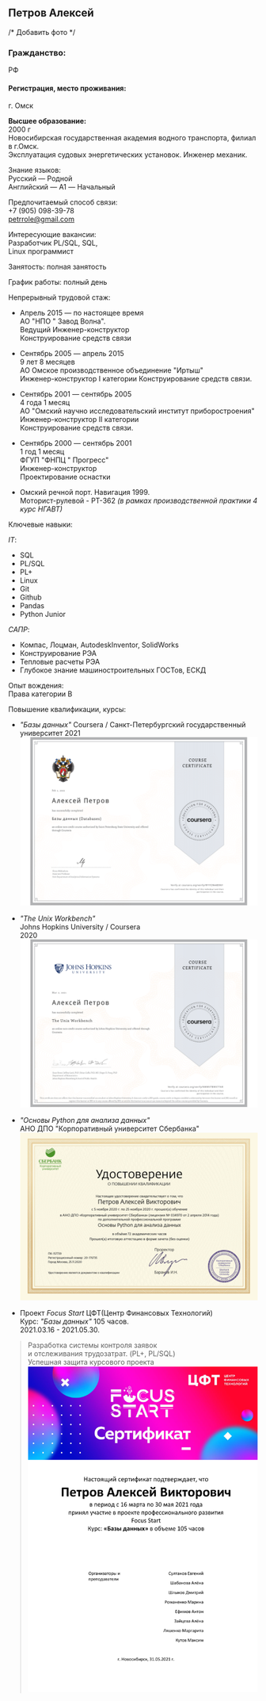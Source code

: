 
## Петров Алексей
/* Добавить фото */

### Гражданство:

РФ

#### Регистрация, место проживания: 

г. Омск
 
**Высшее образование:**  
2000 г  
Новосибирская государственная академия водного транспорта, филиал в г.Омск.  
Эксплуатация судовых энергетических установок. Инженер механик.

Знание языков:  
Русский — Родной  
Английский — A1 — Начальный

Предпочитаемый способ связи:  
+7 (905) 098-39-78  
<petrrole@gmail.com>

Интересующие вакансии:  
Разработчик PL/SQL, SQL,   
Linux программист

Занятость: полная занятость

График работы: полный день

Непрерывный трудовой стаж:

- Апрель 2015 — по настоящее время  
  АО "НПО " Завод Волна".  
  Ведущий Инженер-конструктор  
  Конструирование средств связи

- Сентябрь 2005 — апрель 2015  
  9 лет 8 месяцев  
  АО Омское производственное объединение "Иртыш"  
  Инженер-конструктор I категории
  Конструирование средств связи.

- Сентябрь 2001 — сентябрь 2005  
  4 года 1 месяц  
  АО "Омский научно исследовательский институт приборостроения"  
  Инженер-конструктор II категории  
  Конструирование средств связи.

- Сентябрь 2000 — сентябрь 2001  
  1 год 1 месяц  
  ФГУП "ФНПЦ " Прогресс"  
  Инженер-конструктор  
  Проектирование оснастки

- Омский речной порт. Навигация 1999.  
  Моторист-рулевой - РТ-362 _(в рамках производственной практики 4 курс НГАВТ)_


Ключевые навыки: 

_IT_:  
- SQL  
- PL/SQL  
- PL+  
- Linux  
- Git  
- Github  
- Pandas  
- Python Junior

_САПР_:  
- Компас, Лоцман, AutodeskInventor, SolidWorks  
- Конструирование РЭА  
- Тепловые расчеты РЭА  
- Глубокое знание машиностроительных ГОСТов, ЕСКД  

Опыт вождения:  
Права категории B


Повышение квалификации, курсы:

- _"Базы данных"_
  Coursera / Санкт-Петербургский государственный университет
  2021  
![spb_DB](Images/Coursera%20RYYFZR44B9NY.png)  

- _"The Unix Workbench"_  
  Johns Hopkins University / Coursera  
  2020  
![UNIX](Images/Coursera%20NWMV7BWX77AR.png)  


- _"Основы Python для анализа данных"_  
  АНО ДПО "Корпоративный университет Сбербанка"  
![SBRF Pandas](Images/dip_python_pandas.png)  

- Проект _Focus Start_ ЦФТ(Центр Финансовых Технологий)  
  Курс: _"Базы данных"_ 105 часов.  
  2021.03.16 - 2021.05.30. 
> Разработка системы контроля заявок  
> и отслеживания трудозатрат. (PL+, PL/SQL)  
> Успешная защита курсового проекта  
![PL+](https://github.com/Petrrole/Resume/blob/master/Images/%D0%A1%D0%B5%D1%80%D1%82%D0%B8%D1%84%D0%B8%D0%BA%D0%B0%D1%82_%D0%9F%D0%B5%D1%82%D1%80%D0%BE%D0%B2%20%D0%90%D0%BB%D0%B5%D0%BA%D1%81%D0%B5%D0%B9.png)  

